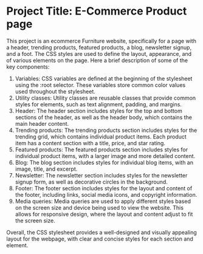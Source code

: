 # Project Title: E-Commerce Product page
This project is an ecommerce Furniture website, specifically for a page with a header, trending products, featured products, a blog, newsletter signup, and a foot. The CSS styles are used to define the layout, appearance, and of various elements on the page. Here a brief description of some of the key components:
1) Variables: CSS variables are defined at the beginning of the stylesheet using the :root selector. These variables store common color values used throughout the stylesheet.
2) Utility classes: Utility classes are reusable classes that provide common styles for elements, such as text alignment, padding, and margins.
3) Header: The header section includes styles for the top and bottom sections of the header, as well as the header body, which contains the main header content.
4) Trending products: The trending products section includes styles for the trending grid, which contains individual product items. Each product item has a content section with a title, price, and star rating.
5) Featured products: The featured products section includes styles for individual product items, with a larger image and more detailed content.
6) Blog: The blog section includes styles for individual blog items, with an image, title, and excerpt.
7) Newsletter: The newsletter section includes styles for the newsletter signup form, as well as decorative circles in the background.
8) Footer: The footer section includes styles for the layout and content of the footer, including links, social media icons, and copyright information.
9) Media queries: Media queries are used to apply different styles based on the screen size and device being used to view the website. This allows for responsive design, where the layout and content adjust to fit the screen size.

Overall, the CSS stylesheet provides a well-designed and visually appealing layout for the webpage, with clear and concise styles for each section and element.





